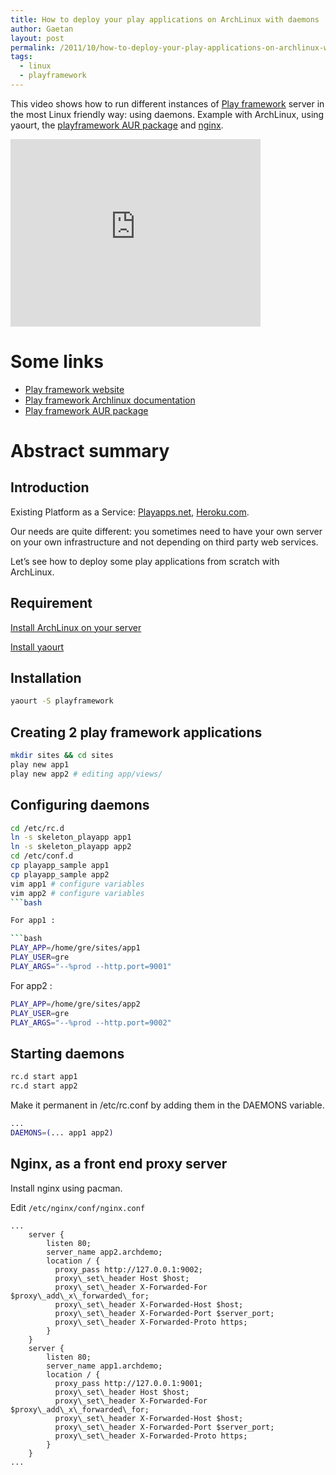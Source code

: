 ```yaml
---
title: How to deploy your play applications on ArchLinux with daemons
author: Gaetan
layout: post
permalink: /2011/10/how-to-deploy-your-play-applications-on-archlinux-with-daemons/
tags:
  - linux
  - playframework
---
```


 [1]: http://playframework.org
 [2]: http://aur.archlinux.org/packages.php?ID=45541
 [3]: http://nginx.org
 [4]: https://wiki.archlinux.org/index.php/Play_framework

This video shows how to run different instances of [Play framework][1] server in the most Linux friendly way: using daemons. Example with ArchLinux, using yaourt, the [playframework AUR package][2] and [nginx][3].

<iframe src="http://player.vimeo.com/video/30603225?title=0&amp;byline=0&amp;portrait=0" width="400" height="300" frameborder="0" webkitAllowFullScreen mozallowfullscreen allowFullScreen></iframe>

# Some links

*   [Play framework website][1]
*   [Play framework Archlinux documentation][4]
*   [Play framework AUR package][2]

<!-- more -->

# Abstract summary

## Introduction

Existing Platform as a Service: [Playapps.net][5], [Heroku.com][6].

 [5]: http://playapps.net
 [6]: http://heroku.com

Our needs are quite different: you sometimes need to have your own server on your own infrastructure and not depending on third party web services.

Let’s see how to deploy some play applications from scratch with ArchLinux.

## Requirement

[Install ArchLinux on your server][7]

 [7]: http://archlinux.org

[Install yaourt][8]

 [8]: http://archlinux.fr/yaourt-en

## Installation

```bash
yaourt -S playframework
```

## Creating 2 play framework applications

```bash
mkdir sites && cd sites  
play new app1  
play new app2 # editing app/views/
```

## Configuring daemons

```bash
cd /etc/rc.d  
ln -s skeleton_playapp app1  
ln -s skeleton_playapp app2  
cd /etc/conf.d  
cp playapp_sample app1  
cp playapp_sample app2  
vim app1 # configure variables  
vim app2 # configure variables
```bash

For app1 :

```bash
PLAY_APP=/home/gre/sites/app1  
PLAY_USER=gre  
PLAY_ARGS="--%prod --http.port=9001" 
```

For app2 :

```bash
PLAY_APP=/home/gre/sites/app2  
PLAY_USER=gre  
PLAY_ARGS="--%prod --http.port=9002" 
```

## Starting daemons

```bash
rc.d start app1  
rc.d start app2
```

Make it permanent in /etc/rc.conf by adding them in the DAEMONS variable.

```bash
...
DAEMONS=(... app1 app2) 
```

## Nginx, as a front end proxy server

Install nginx using pacman.

Edit `/etc/nginx/conf/nginx.conf`

```nginx
...  
    server {  
        listen 80;  
        server_name app2.archdemo;  
        location / {  
          proxy_pass http://127.0.0.1:9002;  
          proxy\_set\_header Host $host;  
          proxy\_set\_header X-Forwarded-For $proxy\_add\_x\_forwarded\_for;  
          proxy\_set\_header X-Forwarded-Host $host;  
          proxy\_set\_header X-Forwarded-Port $server_port;  
          proxy\_set\_header X-Forwarded-Proto https;  
        }  
    }  
    server {  
        listen 80;  
        server_name app1.archdemo;  
        location / {  
          proxy_pass http://127.0.0.1:9001;  
          proxy\_set\_header Host $host;  
          proxy\_set\_header X-Forwarded-For $proxy\_add\_x\_forwarded\_for;  
          proxy\_set\_header X-Forwarded-Host $host;  
          proxy\_set\_header X-Forwarded-Port $server_port;  
          proxy\_set\_header X-Forwarded-Proto https;  
        }  
    }  
...
```
